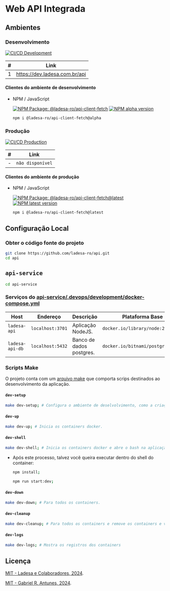 # Web API Integrada

## Ambientes

### Desenvolvimento

[![CI/CD Development][action-ci-cd-service-dev-src]][action-ci-cd-service-dev-href]

| #   | Link                            |
| --- | ------------------------------- |
| 1   | <https://dev.ladesa.com.br/api> |

#### Clientes do ambiente de desenvolvimento

- NPM / JavaScript

  [![NPM Package: @ladesa-ro/api-client-fetch][npm-package-alpha-src]][npm-package-alpha-href] [![NPM alpha version][npm-package-alpha-version-src]][npm-package-versions-href]

  ```sh
  npm i @ladesa-ro/api-client-fetch@alpha
  ```

### Produção

[![CI/CD Production][action-ci-cd-service-prod-src]][action-ci-cd-service-prod-href]

| #   | Link             |
| --- | ---------------- |
| -   | `não disponível` |

#### Clientes do ambiente de produção

- NPM / JavaScript

  [![NPM Package: @ladesa-ro/api-client-fetch@latest][npm-package-latest-src]][npm-package-latest-href] [![NPM latest version][npm-package-latest-version-src]][npm-package-versions-href]

  ```sh
  npm i @ladesa-ro/api-client-fetch@latest
  ```

## Configuração Local

### Obter o código fonte do projeto

```bash
git clone https://github.com/ladesa-ro/api.git
cd api
```

## `api-service`

```bash
cd api-service
```

### Serviços do [api-service/.devops/development/docker-compose.yml](./api-service/.devops/development/docker-compose.yml)

| Host            | Endereço         | Descrição                | Plataforma Base                   |
| --------------- | ---------------- | ------------------------ | --------------------------------- |
| `ladesa-api`    | `localhost:3701` | Aplicação NodeJS.        | `docker.io/library/node:22`       |
| `ladesa-api-db` | `localhost:5432` | Banco de dados postgres. | `docker.io/bitnami/postgresql:15` |

### Scripts Make

O projeto conta com um [arquivo make](./api-service/Makefile) que comporta scrips destinados ao desenvolvimento da aplicação.

#### `dev-setup`

```sh
make dev-setup; # Configura o ambiente de deselvolvimento, como a criação da rede ladesa-net e os arquivos .env.

```

#### `dev-up`

```sh
make dev-up; # Inicia os containers docker.
```

#### `dev-shell`

```sh
make dev-shell; # Inicia os containers docker e abre o bash na aplicação node.
```

- Após este processo, talvez você queira executar dentro do shell do container:

  ```sh
  npm install;
  ```

  ```sh
  npm run start:dev;
  ```

#### `dev-down`

```sh
make dev-down; # Para todos os containers.
```

#### `dev-cleanup`

```sh
make dev-cleanup; # Para todos os containers e remove os containers e volumes associados.
```

#### `dev-logs`

```sh
make dev-logs; # Mostra os registros dos containers
```

## Licença

[MIT - Ladesa e Colaboradores, 2024](./LICENSE).

[MIT - Gabriel R. Antunes, 2024](./LICENSE).

<!-- Links -->

<!-- Badges -->

<!-- Badges / Actions / Production  -->

[action-ci-cd-service-prod-src]: https://img.shields.io/github/actions/workflow/status/ladesa-ro/api/ci-cd.yml?style=flat&logo=github&logoColor=white&label=CI%2FCD%20Service%20Production&branch=production&labelColor=18181B
[action-ci-cd-service-prod-href]: https://github.com/ladesa-ro/api/actions/workflows/ci.yml?query=branch%3Aproduction

<!-- Badges / Actions / Development / CI-CD-Service  -->

[action-ci-cd-service-dev-src]: https://img.shields.io/github/actions/workflow/status/ladesa-ro/api/ci-cd.yml?style=flat&logo=github&logoColor=white&label=CI%2FCD%20Service%20Development&branch=development&labelColor=18181B
[action-ci-cd-service-dev-href]: https://github.com/ladesa-ro/api/actions/workflows/ci-cd.yml?query=branch%3Adevelopment

<!-- Badges / Source Code  -->

<!-- Badges / Integrations / NPM -->

[npm-package-versions-href]: https://www.npmjs.com/package/@ladesa-ro/api-client-fetch?activeTab=versions

<!-- Badges / Integrations / NPM / Alpha -->

[npm-package-alpha-src]: https://img.shields.io/badge/npm-%40ladesa--ro%2Fapi--client--fetch@alpha-18181B?style=flat&logo=npm&logoColor=white&labelColor=%23CB3837
[npm-package-alpha-href]: https://npmjs.com/package/@ladesa-ro/api-client-fetch
[npm-package-alpha-version-src]: https://img.shields.io/badge/dynamic/json?url=https%3A%2F%2Fregistry.npmjs.com%2F%40ladesa-ro%2Fapi-client-fetch&query=%24%5B%22dist-tags%22%5D.alpha&prefix=v&style=flat&logo=npm&logoColor=white&label=alpha&style=flat&colorA=18181B&colorB=F0DB4F

<!-- Badges / Integrations / NPM / Latest -->

[npm-package-latest-src]: https://img.shields.io/badge/npm-%40ladesa--ro%2Fapi--client--fetch@latest-18181B?style=flat&logo=npm&logoColor=white&labelColor=%23CB3837
[npm-package-latest-href]: https://npmjs.com/package/@ladesa-ro/api-client-fetch
[npm-package-latest-version-src]: https://img.shields.io/badge/dynamic/json?url=https%3A%2F%2Fregistry.npmjs.com%2F%40ladesa-ro%2Fapi-client-fetch&query=%24%5B%22dist-tags%22%5D.latest&prefix=v&style=flat&logo=npm&logoColor=white&label=latest&style=flat&colorA=18181B&colorB=F0DB4F
